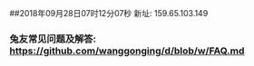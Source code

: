 ##2018年09月28日07时12分07秒 新址: 159.65.103.149
### 兔友常见问题及解答: https://github.com/wanggonging/d/blob/w/FAQ.md
